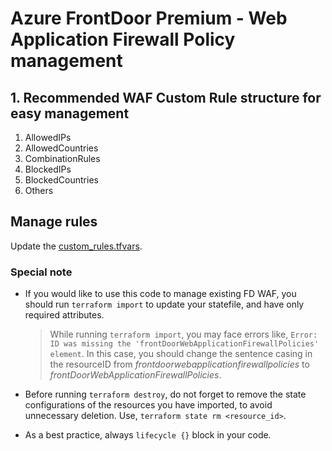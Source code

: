 # Azure FrontDoor Premium - Web Application Firewall Policy management

## 1. Recommended WAF Custom Rule structure for easy management

1. AllowedIPs
2. AllowedCountries
3. CombinationRules
4. BlockedIPs
5. BlockedCountries
6. Others

## Manage rules

Update the [custom_rules.tfvars](./waf_ruleset/custom_rules.tfvars).

### Special note

- If you would like to use this code to manage existing FD WAF, you should run `terraform import` to update your statefile, and have only required attributes.

    > While running `terraform import`, you may face errors like, `Error: ID was missing the 'frontDoorWebApplicationFirewallPolicies' element`. In this case, you should change the sentence casing in the resourceID from _frontdoorwebapplicationfirewallpolicies_ to _frontDoorWebApplicationFirewallPolicies_.

- Before running `terraform destroy`, do not forget to remove the state configurations of the resources you have imported, to avoid unnecessary deletion. Use, `terraform state rm <resource_id>`.

- As a best practice, always `lifecycle {}` block in your code.